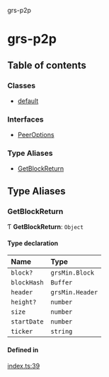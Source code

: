 grs-p2p

# grs-p2p

## Table of contents

### Classes

- [default](classes/default.md)

### Interfaces

- [PeerOptions](interfaces/PeerOptions.md)

### Type Aliases

- [GetBlockReturn](README.md#getblockreturn)

## Type Aliases

### GetBlockReturn

Ƭ **GetBlockReturn**: `Object`

#### Type declaration

| Name | Type |
| :------ | :------ |
| `block?` | `grsMin.Block` |
| `blockHash` | `Buffer` |
| `header` | `grsMin.Header` |
| `height?` | `number` |
| `size` | `number` |
| `startDate` | `number` |
| `ticker` | `string` |

#### Defined in

[index.ts:39](https://github.com/samooth/grs-p2p/blob/master/src/index.ts#L39)
